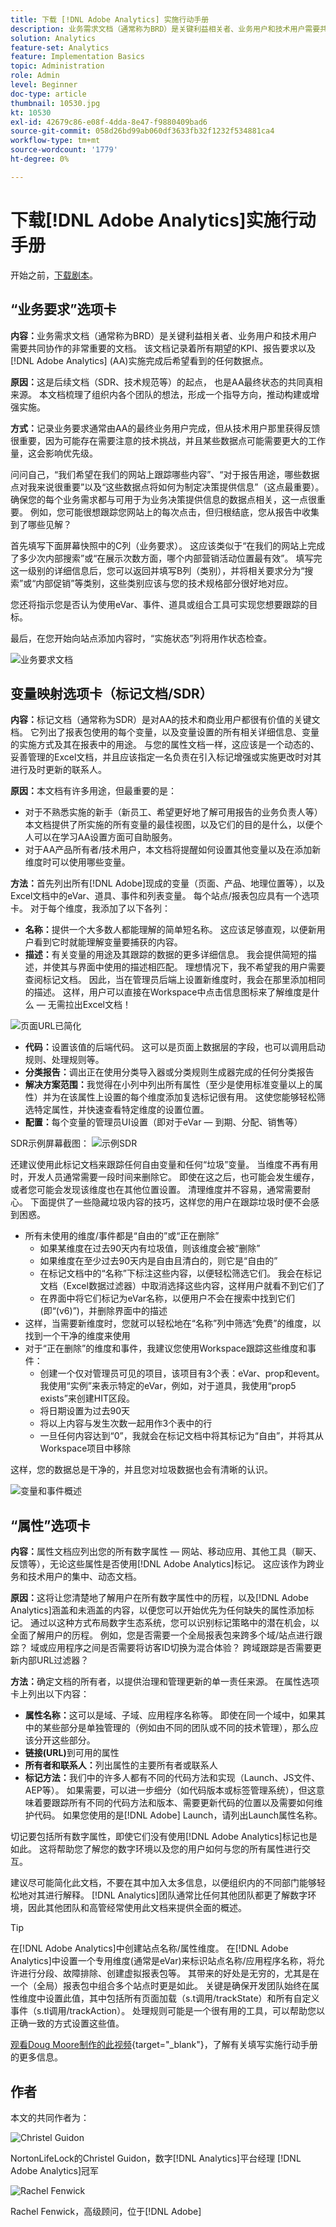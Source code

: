 ```yaml
---
title: 下载 [!DNL Adobe Analytics] 实施行动手册
description: 业务需求文档（通常称为BRD）是关键利益相关者、业务用户和技术用户需要共同协作的非常重要的文档。 该文档记录着所有期望的KPI、报告要求以及AA实施完成后希望看到的任何数据点。
solution: Analytics
feature-set: Analytics
feature: Implementation Basics
topic: Administration
role: Admin
level: Beginner
doc-type: article
thumbnail: 10530.jpg
kt: 10530
exl-id: 42679c86-e08f-4dda-8e47-f9880409bad6
source-git-commit: 058d26bd99ab060df3633fb32f1232f534881ca4
workflow-type: tm+mt
source-wordcount: '1779'
ht-degree: 0%

---
```


# 下载[!DNL Adobe Analytics]实施行动手册

开始之前，[下载剧本](assets/aa-implementation-playbook.xlsx)。

## “业务要求”选项卡

**内容：**&#x200B;业务需求文档（通常称为BRD）是关键利益相关者、业务用户和技术用户需要共同协作的非常重要的文档。 该文档记录着所有期望的KPI、报告要求以及[!DNL Adobe Analytics] (AA)实施完成后希望看到的任何数据点。

**原因：**&#x200B;这是后续文档（SDR、技术规范等）的起点， 也是AA最终状态的共同真相来源。 本文档梳理了组织内各个团队的想法，形成一个指导方向，推动构建或增强实施。

**方式：**&#x200B;记录业务要求通常由AA的最终业务用户完成，但从技术用户那里获得反馈很重要，因为可能存在需要注意的技术挑战，并且某些数据点可能需要更大的工作量，这会影响优先级。

问问自己，“我们希望在我们的网站上跟踪哪些内容”、“对于报告用途，哪些数据点对我来说很重要”以及“这些数据点将如何为制定决策提供信息”（这点最重要）。 确保您的每个业务需求都与可用于为业务决策提供信息的数据点相关，这一点很重要。 例如，您可能很想跟踪您网站上的每次点击，但归根结底，您从报告中收集到了哪些见解？

首先填写下面屏幕快照中的C列（业务要求）。 这应该类似于“在我们的网站上完成了多少次内部搜索”或“在展示次数方面，哪个内部营销活动位置最有效”。 填写完这一级别的详细信息后，您可以返回并填写B列（类别），并将相关要求分为“搜索”或“内部促销”等类别，这些类别应该与您的技术规格部分很好地对应。

您还将指示您是否认为使用eVar、事件、道具或组合工具可实现您想要跟踪的目标。

最后，在您开始向站点添加内容时，“实施状态”列将用作状态检查。

![业务要求文档](assets/brd-template.png)

## 变量映射选项卡（标记文档/SDR）

**内容：**&#x200B;标记文档（通常称为SDR）是对AA的技术和商业用户都很有价值的关键文档。 它列出了报表包使用的每个变量，以及变量设置的所有相关详细信息、变量的实施方式及其在报表中的用途。 与您的属性文档一样，这应该是一个动态的、妥善管理的Excel文档，并且应该指定一名负责在引入标记增强或实施更改时对其进行及时更新的联系人。

**原因：**&#x200B;本文档有许多用途，但最重要的是：

* 对于不熟悉实施的新手（新员工、希望更好地了解可用报告的业务负责人等） 本文档提供了所实施的所有变量的最佳视图，以及它们的目的是什么，以便个人可以在学习AA设置方面可自助服务。
* 对于AA产品所有者/技术用户，本文档将提醒如何设置其他变量以及在添加新维度时可以使用哪些变量。

**方法：**&#x200B;首先列出所有[!DNL Adobe]现成的变量（页面、产品、地理位置等），以及Excel文档中的eVar、道具、事件和列表变量。 每个站点/报表包应具有一个选项卡。
对于每个维度，我添加了以下各列：
* **名称：**&#x200B;提供一个大多数人都能理解的简单短名称。 这应该足够直观，以便新用户看到它时就能理解变量要捕获的内容。
* **描述：**&#x200B;有关变量的用途及其跟踪的数据的更多详细信息。 我会提供简短的描述，并使其与界面中使用的描述相匹配。 理想情况下，我不希望我的用户需要查阅标记文档。 因此，当在管理员后端上设置新维度时，我会在那里添加相同的描述。 这样，用户可以直接在Workspace中点击信息图标来了解维度是什么 — 无需拉出Excel文档！

![页面URL已简化](assets/page-url-simplified.png)

* **代码：**&#x200B;设置该值的后端代码。 这可以是页面上数据层的字段，也可以调用启动规则、处理规则等。
* **分类报告：**&#x200B;调出正在使用分类导入器或分类规则生成器完成的任何分类报告
* **解决方案范围：**&#x200B;我觉得在小列中列出所有属性（至少是使用标准变量以上的属性）并为在该属性上设置的每个维度添加复选标记很有用。 这使您能够轻松筛选特定属性，并快速查看特定维度的设置位置。
* **配置：**&#x200B;每个变量的管理员UI设置（即对于eVar — 到期、分配、销售等）

SDR示例屏幕截图：
![示例SDR](assets/sample-sdr.png)

还建议使用此标记文档来跟踪任何自由变量和任何“垃圾”变量。 当维度不再有用时，开发人员通常需要一段时间来删除它。 即使在这之后，也可能会发生缓存，或者您可能会发现该维度也在其他位置设置。 清理维度并不容易，通常需要耐心。 下面提供了一些隐藏垃圾内容的技巧，这样您的用户在跟踪垃圾时便不会感到困惑。

* 所有未使用的维度/事件都是“自由的”或“正在删除”
   * 如果某维度在过去90天内有垃圾值，则该维度会被“删除”
   * 如果维度在至少过去90天内是自由且清白的，则它是“自由的”
   * 在标记文档中的“名称”下标注这些内容，以便轻松筛选它们。 我会在标记文档（Excel数据过滤器）中取消选择这些内容，这样用户就看不到它们了
   * 在界面中将它们标记为eVar名称，以便用户不会在搜索中找到它们(即“(v6)”)，并删除界面中的描述
* 这样，当需要新维度时，您就可以轻松地在“名称”列中筛选“免费”的维度，以找到一个干净的维度来使用
* 对于“正在删除”的维度和事件，我建议您使用Workspace跟踪这些维度和事件：
   * 创建一个仅对管理员可见的项目，该项目有3个表：eVar、prop和event。 我使用“实例”来表示特定的eVar，例如，对于道具，我使用“prop5 exists”来创建HIT区段。
   * 将日期设置为过去90天
   * 将以上内容与发生次数一起用作3个表中的行
   * 一旦任何内容达到“0”，我就会在标记文档中将其标记为“自由”，并将其从Workspace项目中移除

这样，您的数据总是干净的，并且您对垃圾数据也会有清晰的认识。

![变量和事件概述](assets/variables-and-events-overview.png)

## “属性”选项卡

**内容：**&#x200B;属性文档应列出您的所有数字属性 — 网站、移动应用、其他工具（聊天、反馈等），无论这些属性是否使用[!DNL Adobe Analytics]标记。 这应该作为跨业务和技术用户的集中、动态文档。

**原因：**&#x200B;这将让您清楚地了解用户在所有数字属性中的历程，以及[!DNL Adobe Analytics]涵盖和未涵盖的内容，以便您可以开始优先为任何缺失的属性添加标记。 通过以这种方式布局数字生态系统，您可以识别标记策略中的潜在机会，以全面了解用户的历程。 例如，您是否需要一个全局报表包来跨多个域/站点进行跟踪？ 域或应用程序之间是否需要将访客ID切换为混合体验？ 跨域跟踪是否需要更新内部URL过滤器？

**方法：**&#x200B;确定文档的所有者，以提供治理和管理更新的单一责任来源。
在属性选项卡上列出以下内容：
* **属性名称：**&#x200B;这可以是域、子域、应用程序名称等。 即使在同一个域中，如果其中的某些部分是单独管理的（例如由不同的团队或不同的技术管理），那么应该分开这些部分。
* **链接(URL)**&#x200B;到可用的属性
* **所有者和联系人：**&#x200B;列出属性的主要所有者或联系人
* **标记方法：**&#x200B;我们中的许多人都有不同的代码方法和实现（Launch、JS文件、AEP等）。 如果需要，可以进一步细分（如代码版本或标签管理系统），但这意味着要跟踪所有不同的代码方法和版本、需要更新代码的位置以及需要如何维护代码。 如果您使用的是[!DNL Adobe] Launch，请列出Launch属性名称。

切记要包括所有数字属性，即使它们没有使用[!DNL Adobe Analytics]标记也是如此。 这将帮助您了解您的数字环境以及您的用户如何与您的所有属性进行交互。

建议尽可能简化此文档，不要在其中加入太多信息，以便组织内的不同部门能够轻松地对其进行解释。 [!DNL Analytics]团队通常比任何其他团队都更了解数字环境，因此其他团队和高管经常使用此文档来提供全面的概述。

>[!TIP]
>
>在[!DNL Adobe Analytics]中创建站点名称/属性维度。 在[!DNL Adobe Analytics]中设置一个专用维度(通常是eVar)来标识站点名称/应用程序名称，将允许进行分段、故障排除、创建虚拟报表包等。 其带来的好处是无穷的，尤其是在一个（全局）报表包中组合多个站点时更是如此。 关键是确保开发团队始终在属性维度中设置此值，其中包括所有页面加载（s.t调用/trackState）和所有自定义事件（s.tl调用/trackAction）。 处理规则可能是一个很有用的工具，可以帮助您以正确一致的方式设置这些值。

[观看Doug Moore制作的此视频](https://experienceleague.adobe.com/docs/analytics-learn/tutorials/implementation/implementation-basics/creating-a-business-requirements-document.html){target="_blank"}，了解有关填写实施行动手册的更多信息。

## 作者

本文的共同作者为：

![Christel Guidon](assets/Christel-Headshot-150.png)

NortonLifeLock的Christel Guidon，数字[!DNL Analytics]平台经理
[!DNL Adobe Analytics]冠军

![Rachel Fenwick](assets/Rachel-Fenwick-150.png)

Rachel Fenwick，高级顾问，位于[!DNL Adobe]
